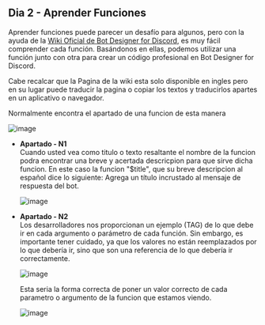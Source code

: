 ## Dia 2 - Aprender Funciones
Aprender funciones puede parecer un desafío para algunos, pero con la ayuda de la [Wiki Oficial de Bot Designer for Discord](https://nilpointer-software.github.io/bdfd-wiki/), es muy fácil comprender cada función. Basándonos en ellas, podemos utilizar una función junto con otra para crear un código profesional en Bot Designer for Discord.

Cabe recalcar que la Pagina de la wiki esta solo disponible en ingles pero en su lugar puede traducir la pagina o copiar los textos y traducirlos apartes en un aplicativo o navegador.

Normalmente encontra el apartado de una funcion de esta manera

![image](https://github.com/IzanaonYT/30D-BDFD/assets/131629841/b3aeaf9f-74c6-4072-ad60-4a5ba520e517)

- **Apartado - N1**<br>
  Cuando usted vea como titulo o texto resaltante el nombre de la funcion podra encontrar una breve y acertada descricpion para que sirve dicha funcion.
  En este caso la funcion "$title", que su breve descripcion al español dice lo siguiente: Agrega un título incrustado al mensaje de respuesta del bot.
  
  ![image](https://github.com/IzanaonYT/30D-BDFD/assets/131629841/a8b06748-c012-46ef-8c81-55946c860cd4)

- **Apartado - N2**<br>
  Los desarrolladores nos proporcionan un ejemplo (TAG) de lo que debe ir en cada argumento o parámetro de cada función. Sin embargo, es importante tener cuidado, ya que los valores no están reemplazados por lo que debería ir, sino que son una referencia de lo que debería ir correctamente.

  ![image](https://github.com/IzanaonYT/30D-BDFD/assets/131629841/89629b3d-1492-4e32-8945-97c1c9c263a2)

  Esta seria la forma correcta de poner un valor correcto de cada parametro o argumento de la funcion que estamos viendo.

  ![image](https://github.com/IzanaonYT/30D-BDFD/assets/131629841/7cc28ff8-42ef-461d-8cae-826fb2428299)

